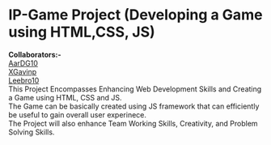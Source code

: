 # IP-Game Project (Developing a Game using HTML,CSS, JS)
<b>Collaborators:-</b> <br>[AarDG10](https://github.com/AarDG10) <br> [XGavinp](https://github.com/XGavinp) <br> [Leebro10](https://github.com/Leebro10) 
<br>This Project Encompasses Enhancing Web Development Skills and Creating a Game using HTML, CSS and JS. <br>
The Game can be basically created using JS framework that can efficiently be useful to gain overall user experinece. <br> 
The Project will also enhance Team Working Skills, Creativity, and Problem Solving Skills.<br> <br>

